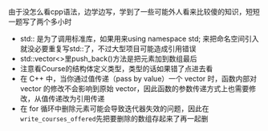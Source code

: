 由于没怎么看cpp语法，边学边写，学到了一些可能外人看来比较傻的知识，短短一题写了两个多小时

- std:: 是为了调用标准库，如果用来using namespace std; 来把命名空间引入就没必要重复写std::了，不过大型项目可能造成引用错误
- std::vector<>里push_back()方法是把元素加到数组最后
- 注意看Course的结构体定义类型，类型的话如果错了点进去看
- 在 C++ 中，当你通过值传递（pass by value）一个 vector 时，函数内部对 vector 的修改不会影响到原始 vector，因此函数的参数传递方式上也需要修改，从值传递改为引用传递
- 在 for 循环中删除元素可能会导致迭代器失效的问题，因此在`write_courses_offered`先把要删除的数组存起来了再一起删


